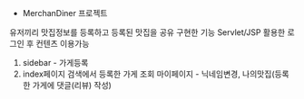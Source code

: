 - MerchanDiner 프로젝트 

유저끼리 맛집정보를 등록하고 등록된 맛집을 공유
구현한 기능 
Servlet/JSP 활용한 
로그인 후 컨텐츠 이용가능
1. sidebar - 가게등록 
2. index페이지 검색에서 등록한 가게 조회 
마이페이지 - 닉네임변경, 나의맛집(등록한 가게에 댓글(리뷰) 작성)






